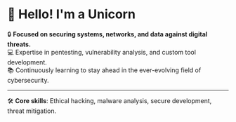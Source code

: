 # 👋 Hello! I'm a Unicorn

🔒 **Focused on securing systems, networks, and data against digital threats.**  
💻 Expertise in pentesting, vulnerability analysis, and custom tool development.  
📚 Continuously learning to stay ahead in the ever-evolving field of cybersecurity.

---

🛠️ **Core skills**: Ethical hacking, malware analysis, secure development, threat mitigation.
